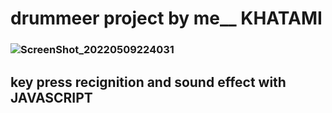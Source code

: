 # drummeer project by me__ KHATAMI
### ![ScreenShot_20220509224031](https://user-images.githubusercontent.com/67198296/167457148-78f27dbb-101f-4535-95b8-3801dfa6de29.png)

## key press recignition and sound effect with JAVASCRIPT
